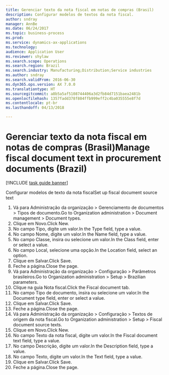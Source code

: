 ```yaml
--- 
title: Gerenciar texto da nota fiscal em notas de compras (Brasil)
description: Configurar modelos de textos da nota fiscal.
author: sndray
manager: AnnBe
ms.date: 06/24/2017
ms.topic: business-process
ms.prod: 
ms.service: dynamics-ax-applications
ms.technology: 
audience: Application User
ms.reviewer: shylaw
ms.search.scope: Operations
ms.search.region: Brazil
ms.search.industry: Manufacturing;Distribution;Service industries
ms.author: sndray
ms.search.validFrom: 2016-06-30
ms.dyn365.ops.version: AX 7.0.0
ms.translationtype: HT
ms.sourcegitcommit: a8b5a5af5108744406a3d2fb84d7151baea2481b
ms.openlocfilehash: 1357fadd378f804ffb999eff2c4ba035555e8f7d
ms.contentlocale: pt-br
ms.lasthandoff: 04/13/2018

---
```

# <a name="manage-fiscal-document-text-in-procurement-documents-brazil"></a><span data-ttu-id="5c11f-103">Gerenciar texto da nota fiscal em notas de compras (Brasil)</span><span class="sxs-lookup"><span data-stu-id="5c11f-103">Manage fiscal document text in procurement documents (Brazil)</span></span>

[!INCLUDE [task guide banner](../../includes/task-guide-banner.md)]

<span data-ttu-id="5c11f-104">Configurar modelos de texto da nota fiscal</span><span class="sxs-lookup"><span data-stu-id="5c11f-104">Set up fiscal document source text</span></span>

1. <span data-ttu-id="5c11f-105">Vá para Administração da organização > Gerenciamento de documentos > Tipos de documento.</span><span class="sxs-lookup"><span data-stu-id="5c11f-105">Go to Organization administration > Document management > Document types.</span></span>
2. <span data-ttu-id="5c11f-106">Clique em Novo.</span><span class="sxs-lookup"><span data-stu-id="5c11f-106">Click New.</span></span>
3. <span data-ttu-id="5c11f-107">No campo Tipo, digite um valor.</span><span class="sxs-lookup"><span data-stu-id="5c11f-107">In the Type field, type a value.</span></span>
4. <span data-ttu-id="5c11f-108">No campo Nome, digite um valor.</span><span class="sxs-lookup"><span data-stu-id="5c11f-108">In the Name field, type a value.</span></span>
5. <span data-ttu-id="5c11f-109">No campo Classe, insira ou selecione um valor.</span><span class="sxs-lookup"><span data-stu-id="5c11f-109">In the Class field, enter or select a value.</span></span>
6. <span data-ttu-id="5c11f-110">No campo Local, selecione uma opção.</span><span class="sxs-lookup"><span data-stu-id="5c11f-110">In the Location field, select an option.</span></span>
7. <span data-ttu-id="5c11f-111">Clique em Salvar.</span><span class="sxs-lookup"><span data-stu-id="5c11f-111">Click Save.</span></span>
8. <span data-ttu-id="5c11f-112">Feche a página.</span><span class="sxs-lookup"><span data-stu-id="5c11f-112">Close the page.</span></span>
9. <span data-ttu-id="5c11f-113">Vá para Administração da organização > Configuração > Parâmetros brasileiros.</span><span class="sxs-lookup"><span data-stu-id="5c11f-113">Go to Organization administration > Setup > Brazilian parameters.</span></span>
10. <span data-ttu-id="5c11f-114">Clique na guia Nota fiscal.</span><span class="sxs-lookup"><span data-stu-id="5c11f-114">Click the Fiscal document tab.</span></span>
11. <span data-ttu-id="5c11f-115">No campo Tipo de documento, insira ou selecione um valor.</span><span class="sxs-lookup"><span data-stu-id="5c11f-115">In the Document type field, enter or select a value.</span></span>
12. <span data-ttu-id="5c11f-116">Clique em Salvar.</span><span class="sxs-lookup"><span data-stu-id="5c11f-116">Click Save.</span></span>
13. <span data-ttu-id="5c11f-117">Feche a página.</span><span class="sxs-lookup"><span data-stu-id="5c11f-117">Close the page.</span></span>
14. <span data-ttu-id="5c11f-118">Vá para Administração da organização > Configuração > Textos de origem da nota fiscal.</span><span class="sxs-lookup"><span data-stu-id="5c11f-118">Go to Organization administration > Setup > Fiscal document source texts.</span></span>
15. <span data-ttu-id="5c11f-119">Clique em Novo.</span><span class="sxs-lookup"><span data-stu-id="5c11f-119">Click New.</span></span>
16. <span data-ttu-id="5c11f-120">No campo Texto da nota fiscal, digite um valor.</span><span class="sxs-lookup"><span data-stu-id="5c11f-120">In the Fiscal document text field, type a value.</span></span>
17. <span data-ttu-id="5c11f-121">No campo Descrição, digite um valor.</span><span class="sxs-lookup"><span data-stu-id="5c11f-121">In the Description field, type a value.</span></span>
18. <span data-ttu-id="5c11f-122">No campo Texto, digite um valor.</span><span class="sxs-lookup"><span data-stu-id="5c11f-122">In the Text field, type a value.</span></span>
19. <span data-ttu-id="5c11f-123">Clique em Salvar.</span><span class="sxs-lookup"><span data-stu-id="5c11f-123">Click Save.</span></span>
20. <span data-ttu-id="5c11f-124">Feche a página.</span><span class="sxs-lookup"><span data-stu-id="5c11f-124">Close the page.</span></span>



